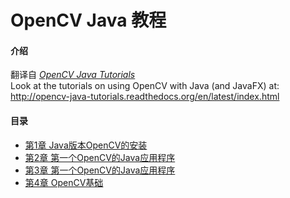 # OpenCV Java 教程

#### 介绍
翻译自 [  _OpenCV Java Tutorials_ ](https://opencv-java-tutorials.readthedocs.io/en/latest/index.html)  
Look at the tutorials on using OpenCV with Java (and JavaFX) at: http://opencv-java-tutorials.readthedocs.org/en/latest/index.html

#### 目录

- [第1章 Java版本OpenCV的安装](https://gitee.com/TimVanX/opencv_java_tutorial/blob/master/%E7%AC%AC%E4%B8%80%E7%AB%A0%20%20Java%E7%89%88%E6%9C%ACOpenCV%E7%9A%84%E5%AE%89%E8%A3%85.md)
- [第2章 第一个OpenCV的Java应用程序](https://gitee.com/TimVanX/opencv_java_tutorial/blob/master/%E7%AC%AC%E4%BA%8C%E7%AB%A0%20%20%20%E7%AC%AC%E4%B8%80%E4%B8%AAOpenCV%E7%9A%84Java%E5%BA%94%E7%94%A8%E7%A8%8B%E5%BA%8F.md)
- [第3章 第一个OpenCV的Java应用程序](https://gitee.com/TimVanX/opencv_java_tutorial/blob/master/%E7%AC%AC%E4%B8%89%E7%AB%A0%20%20%20%E7%AC%AC%E4%B8%80%E4%B8%AAOpenCV%E7%9A%84JavaFX%E5%BA%94%E7%94%A8%E7%A8%8B%E5%BA%8F.md)
- [第4章 OpenCV基础](https://gitee.com/TimVanX/opencv_java_tutorial/blob/master/%E7%AC%AC%E5%9B%9B%E7%AB%A0%20OpenCV%E5%9F%BA%E7%A1%80.md)


